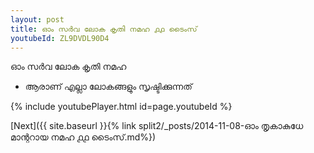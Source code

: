 ```yaml
---
layout: post
title: ഓം സർവ ലോക കൃതി നമഹ ൧൧ ടൈംസ്
youtubeId: ZL9DVDL90D4
---
```

 
 
 ഓം സർവ ലോക കൃതി നമഹ 
 
 -  ആരാണ് എല്ലാ ലോകങ്ങളും സൃഷ്ടിക്കുന്നത് 
 
  
 
  
 
 
 
 
 
 


{% include youtubePlayer.html id=page.youtubeId %}
 
[Next]({{ site.baseurl }}{% link  split2/_posts/2014-11-08-ഓം തൃകാകുധേ മാന്ററായ നമഹ ൧൧ ടൈംസ്.md%})
 
